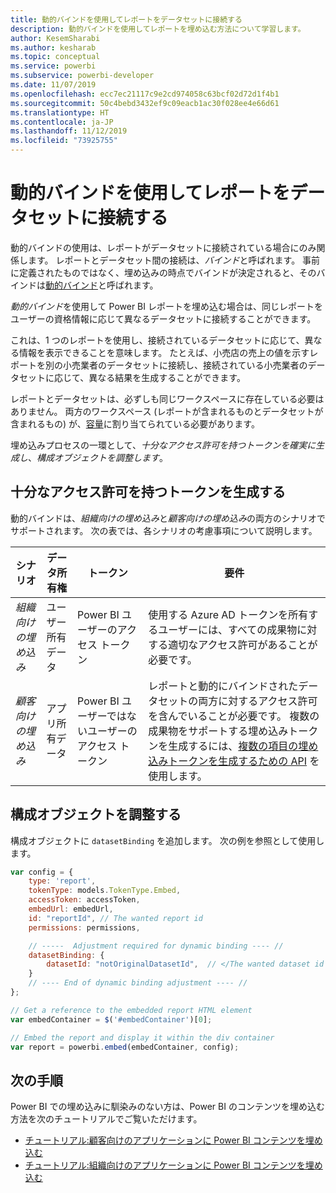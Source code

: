 ```yaml
---
title: 動的バインドを使用してレポートをデータセットに接続する
description: 動的バインドを使用してレポートを埋め込む方法について学習します。
author: KesemSharabi
ms.author: kesharab
ms.topic: conceptual
ms.service: powerbi
ms.subservice: powerbi-developer
ms.date: 11/07/2019
ms.openlocfilehash: ecc7ec21117c9e2cd974058c63bcf02d72d1f4b1
ms.sourcegitcommit: 50c4bebd3432ef9c09eacb1ac30f028ee4e66d61
ms.translationtype: HT
ms.contentlocale: ja-JP
ms.lasthandoff: 11/12/2019
ms.locfileid: "73925755"
---
```

# <a name="connecting-a-report-to-a-dataset-using-dynamic-binding"></a>動的バインドを使用してレポートをデータセットに接続する 

動的バインドの使用は、レポートがデータセットに接続されている場合にのみ関係します。 レポートとデータセット間の接続は、*バインド*と呼ばれます。 事前に定義されたものではなく、埋め込みの時点でバインドが決定されると、そのバインドは[動的バインド](https://nam06.safelinks.protection.outlook.com/?url=https%3A%2F%2Fen.wikipedia.org%2Fwiki%2FLate_binding&data=02%7C01%7CKesem.Sharabi%40microsoft.com%7C5d5b0d2d62cf4818f0c108d7635b151e%7C72f988bf86f141af91ab2d7cd011db47%7C1%7C0%7C637087115150775585&sdata=AbEtdJvgy4ivi4v4ziuui%2Bw2ibTQQXBQNYRKbXn5scA%3D&reserved=0)と呼ばれます。
 
*動的バインド*を使用して Power BI レポートを埋め込む場合は、同じレポートをユーザーの資格情報に応じて異なるデータセットに接続することができます。
 
これは、1 つのレポートを使用し、接続されているデータセットに応じて、異なる情報を表示できることを意味します。 たとえば、小売店の売上の値を示すレポートを別の小売業者のデータセットに接続し、接続されている小売業者のデータセットに応じて、異なる結果を生成することができます。
 
レポートとデータセットは、必ずしも同じワークスペースに存在している必要はありません。 両方のワークスペース (レポートが含まれるものとデータセットが含まれるもの) が、[容量](azure-pbie-create-capacity.md)に割り当てられている必要があります。

埋め込みプロセスの一環として、*十分なアクセス許可を持つトークンを確実に生成し*、*構成オブジェクトを調整します*。


## <a name="generating-a-token-with-sufficient-permissions"></a>十分なアクセス許可を持つトークンを生成する

動的バインドは、*組織向けの埋め込み*と*顧客向けの埋め込み*の両方のシナリオでサポートされます。 次の表では、各シナリオの考慮事項について説明します。


|シナリオ  |データ所有権  |トークン  |要件  |
|---------|---------|---------|---------|
|*組織向けの埋め込み*    |ユーザー所有データ         |Power BI ユーザーのアクセス トークン         |使用する Azure AD トークンを所有するユーザーには、すべての成果物に対する適切なアクセス許可があることが必要です。         |
|*顧客向けの埋め込み*     |アプリ所有データ         |Power BI ユーザーではないユーザーのアクセス トークン         |レポートと動的にバインドされたデータセットの両方に対するアクセス許可を含んでいることが必要です。 複数の成果物をサポートする埋め込みトークンを生成するには、[複数の項目の埋め込みトークンを生成するための API](embed-sample-for-customers.md#multiEmbedToken) を使用します。         |

## <a name="adjusting-the-config-object"></a>構成オブジェクトを調整する
構成オブジェクトに `datasetBinding` を追加します。 次の例を参照として使用します。

```javascript
var config = {
    type: 'report',
    tokenType: models.TokenType.Embed,
    accessToken: accessToken,
    embedUrl: embedUrl,
    id: "reportId", // The wanted report id
    permissions: permissions,

    // -----  Adjustment required for dynamic binding ---- //
    datasetBinding: {
        datasetId: "notOriginalDatasetId",  // </The wanted dataset id
    }
    // ---- End of dynamic binding adjustment ---- //
};

// Get a reference to the embedded report HTML element
var embedContainer = $('#embedContainer')[0];

// Embed the report and display it within the div container
var report = powerbi.embed(embedContainer, config);
```

## <a name="next-steps"></a>次の手順

Power BI での埋め込みに馴染みのない方は、Power BI のコンテンツを埋め込む方法を次のチュートリアルでご覧いただけます。
* [チュートリアル:顧客向けのアプリケーションに Power BI コンテンツを埋め込む](embed-sample-for-customers.md)
* [チュートリアル:組織向けのアプリケーションに Power BI コンテンツを埋め込む](embed-sample-for-your-organization.md)